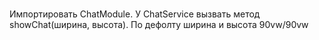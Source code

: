 #
Импортировать ChatModule.
У ChatService вызвать метод showChat(ширина, высота). 
По дефолту ширина и высота 90vw/90vw
